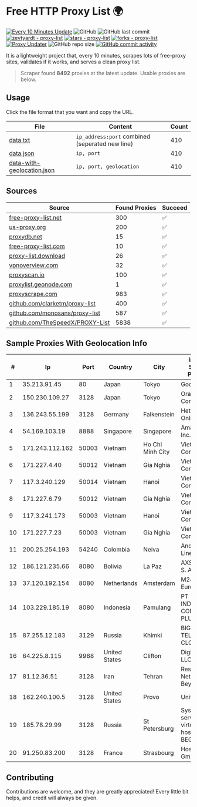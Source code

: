 
# Free HTTP Proxy List 🌍

[![Every 10 Minutes Update](https://github.com/mertguvencli/http-proxy-list/actions/workflows/main.yml/badge.svg?branch=main)](https://github.com/mertguvencli/http-proxy-list/actions/workflows/main.yml)
![GitHub](https://img.shields.io/github/license/mertguvencli/http-proxy-list)
![GitHub last commit](https://img.shields.io/github/last-commit/mertguvencli/http-proxy-list)
[![zevtyardt - proxy-list](https://img.shields.io/static/v1?label=zevtyardt&message=proxy-list&color=blue&logo=github)](https://github.com/zevtyardt/proxy-list "Go to GitHub repo")
[![stars - proxy-list](https://img.shields.io/github/stars/zevtyardt/proxy-list?style=social)](https://github.com/zevtyardt/proxy-list)
[![forks - proxy-list](https://img.shields.io/github/forks/zevtyardt/proxy-list?style=social)](https://github.com/zevtyardt/proxy-list)
[![Proxy Updater](https://github.com/zevtyardt/proxy-list/workflows/Proxy%20Updater/badge.svg)](https://github.com/zevtyardt/proxy-list/actions?query=workflow:"Proxy+Updater")
![GitHub repo size](https://img.shields.io/github/repo-size/zevtyardt/proxy-list)
[![GitHub commit activity](https://img.shields.io/github/commit-activity/m/zevtyardt/proxy-list?logo=commits)](https://github.com/zevtyardt/proxy-list/commits/main)

It is a lightweight project that, every 10 minutes, scrapes lots of free-proxy sites, validates if it works, and serves a clean proxy list.

> Scraper found **8492** proxies at the latest update. Usable proxies are below.

## Usage

Click the file format that you want and copy the URL.

|File|Content|Count|
|----|-------|-----|
|[data.txt](https://raw.githubusercontent.com/mertguvencli/http-proxy-list/main/proxy-list/data.txt)|`ip_address:port` combined (seperated new line)|410|
|[data.json](https://raw.githubusercontent.com/mertguvencli/http-proxy-list/main/proxy-list/data.json)|`ip, port`|410|
|[data-with-geolocation.json](https://raw.githubusercontent.com/mertguvencli/http-proxy-list/main/proxy-list/data-with-geolocation.json)|`ip, port, geolocation`|410|

## Sources

|Source|Found Proxies|Succeed|
|------|-------------|-------|
|[free-proxy-list.net](https://free-proxy-list.net)|300|✅|
|[us-proxy.org](https://www.us-proxy.org)|200|✅|
|[proxydb.net](http://proxydb.net)|15|✅|
|[free-proxy-list.com](https://free-proxy-list.com/?page=&port=&type%5B%5D=http&type%5B%5D=https&up_time=0&search=Search)|10|✅|
|[proxy-list.download](https://www.proxy-list.download/HTTP)|26|✅|
|[vpnoverview.com](https://vpnoverview.com/privacy/anonymous-browsing/free-proxy-servers)|32|✅|
|[proxyscan.io](https://www.proxyscan.io)|100|✅|
|[proxylist.geonode.com](https://proxylist.geonode.com/api/proxy-list?limit=300&page=1&sort_by=lastChecked&sort_type=desc&protocols=http,https)|1|✅|
|[proxyscrape.com](https://api.proxyscrape.com/v2/?request=displayproxies&protocol=http&timeout=10000&country=all&ssl=all&anonymity=all)|983|✅|
|[github.com/clarketm/proxy-list](https://raw.githubusercontent.com/clarketm/proxy-list/master/proxy-list-raw.txt)|400|✅|
|[github.com/monosans/proxy-list](https://raw.githubusercontent.com/monosans/proxy-list/main/proxies/http.txt)|587|✅|
|[github.com/TheSpeedX/PROXY-List](https://raw.githubusercontent.com/TheSpeedX/PROXY-List/master/http.txt)|5838|✅|


## Sample Proxies With Geolocation Info

|#|Ip|Port|Country|City|Internet Service Provider|
|-|--|----|-------|----|-------------------------|
|1|35.213.91.45|80|Japan|Tokyo|Google LLC|
|2|150.230.109.27|3128|Japan|Tokyo|Oracle Corporation|
|3|136.243.55.199|3128|Germany|Falkenstein|Hetzner Online GmbH|
|4|54.169.103.19|8888|Singapore|Singapore|Amazon.com, Inc.|
|5|171.243.112.162|50003|Vietnam|Ho Chi Minh City|Viettel Corporation|
|6|171.227.4.40|50012|Vietnam|Gia Nghia|Viettel Corporation|
|7|117.3.240.129|50014|Vietnam|Hanoi|Viettel Corporation|
|8|171.227.6.79|50012|Vietnam|Gia Nghia|Viettel Corporation|
|9|117.3.241.173|50003|Vietnam|Hanoi|Viettel Corporation|
|10|171.227.7.23|50003|Vietnam|Gia Nghia|Viettel Corporation|
|11|200.25.254.193|54240|Colombia|Neiva|Andinet ON Line|
|12|186.121.235.66|8080|Bolivia|La Paz|AXS Bolivia S. A.|
|13|37.120.192.154|8080|Netherlands|Amsterdam|M247 Europe SRL|
|14|103.229.185.19|8080|Indonesia|Pamulang|PT INDONESIA COMNETS PLUS|
|15|87.255.12.183|3129|Russia|Khimki|BIG TELECOM CLOSED JSC|
|16|64.225.8.115|9988|United States|Clifton|DigitalOcean, LLC|
|17|81.12.36.51|3128|Iran|Tehran|Respina Networks & Beyond PJSC|
|18|162.240.100.5|3128|United States|Provo|Unified Layer|
|19|185.78.29.99|3128|Russia|St Petersburg|System servers virtual hosting BEGET.RU|
|20|91.250.83.200|3128|France|Strasbourg|Host Europe GmbH|



## Contributing

Contributions are welcome, and they are greatly appreciated! Every
little bit helps, and credit will always be given.

